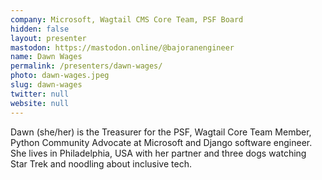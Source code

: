 ```yaml
---
company: Microsoft, Wagtail CMS Core Team, PSF Board
hidden: false
layout: presenter
mastodon: https://mastodon.online/@bajoranengineer
name: Dawn Wages
permalink: /presenters/dawn-wages/
photo: dawn-wages.jpeg
slug: dawn-wages
twitter: null
website: null
---
```


Dawn (she/her) is the Treasurer for the PSF, Wagtail Core Team Member, Python Community Advocate at Microsoft and Django software engineer. She lives in Philadelphia, USA with her partner and three dogs watching Star Trek and noodling about inclusive tech.
